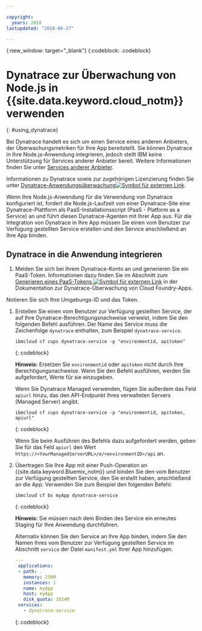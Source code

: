 ```yaml
---

copyright:
  years: 2018
lastupdated: "2018-06-27"

---
```


{:new_window: target="_blank"}
{:codeblock: .codeblock}

# Dynatrace zur Überwachung von Node.js in {{site.data.keyword.cloud_notm}} verwenden
{: #using_dynatrace}

Bei Dynatrace handelt es sich um einen Service eines anderen Anbieters, der Überwachungsmetriken für Ihre App bereitstellt. Sie können Dynatrace in Ihre Node.js-Anwendung integrieren, jedoch stellt IBM keine Unterstützung für Services anderer Anbieter bereit. Weitere Informationen finden Sie unter [Services anderer Anbieter](../common/buildpackSupport.html#third-party).

Informationen zu Dynatrace sowie zur zugehörigen Lizenzierung finden Sie unter [Dynatrace-Anwendungsüberwachung![Symbol für externen Link](../../icons/launch-glyph.svg "Symbol für externen Link")](http://www.dynatrace.com/en/products/application-monitoring.html).

Wenn Ihre Node.js-Anwendung für die Verwendung von Dynatrace konfiguriert ist, fordert die Node.js-Laufzeit von einer Dynatrace-Site eine Dynatrace-Plattform als PaaS-Installationsscript (PaaS - Platform as a Service) an und führt diesen Dynatrace-Agenten mit Ihrer App aus. Für die Integration von Dynatrace in Ihre App müssen Sie einen vom Benutzer zur Verfügung gestellten Service erstellen und den Service anschließend an Ihre App binden.

## Dynatrace in die Anwendung integrieren

1. Melden Sie sich bei Ihrem Dynatrace-Konto an und generieren Sie ein PaaS-Token. Informationen dazu finden Sie im Abschnitt zum [Generieren eines PaaS-Tokens ![Symbol für externen Link](../../icons/launch-glyph.svg "Symbol für externen Link")](https://www.dynatrace.com/support/help/cloud-platforms/cloud-foundry/how-do-i-monitor-cloud-foundry-applications/) in der Dokumentation zur Dynatrace-Überwachung von Cloud Foundry-Apps.

  Notieren Sie sich Ihre Umgebungs-ID und das Token.
1. Erstellen Sie einen vom Benutzer zur Verfügung gestellten Service, der auf Ihre Dynatrace-Berechtigungsnachweise verweist, indem Sie den folgenden Befehl ausführen. Der Name des Service muss die Zeichenfolge `dynatrace` enthalten, zum Beispiel `dynatrace-service`.

    ```
    ibmcloud cf cups dynatrace-service -p "environmentid, apitoken"
    ```
    {: codeblock}
    
    **Hinweis:** Ersetzen Sie `environmentid` oder `apitoken` nicht durch Ihre Berechtigungsnachweise. Wenn Sie den Befehl ausführen, werden Sie aufgefordert, Werte für sie einzugeben.

    Wenn Sie Dynatrace Managed verwenden, fügen Sie außerdem das Feld `apiurl` hinzu, das den API-Endpunkt Ihres verwalteten Servers (Managed Server) angibt.
    
    ```
    ibmcloud cf cups dynatrace-service -p "environmentid, apitoken, apiurl"
    ```
    {: codeblock}
    
    Wenn Sie beim Ausführen des Befehls dazu aufgefordert werden, geben Sie für das Feld `apiurl` den Wert `https://<YourManagedServerURL>/e/<environmentID>/api` an.
    
1. Übertragen Sie Ihre App mit einer Push-Operation an {{site.data.keyword.Bluemix_notm}} und binden Sie den vom Benutzer zur Verfügung gestellten Service, den Sie erstellt haben, anschließend an die App. Verwenden Sie zum Beispiel den folgenden Befehl:
    ```
    ibmcloud cf bs myApp dynatrace-service
    ```
    {: codeblock}

    **Hinweis:** Sie müssen nach dem Binden des Service ein erneutes Staging für Ihre Anwendung durchführen.

   Alternativ können Sie den Service an Ihre App binden, indem Sie den Namen Ihres vom Benutzer zur Verfügung gestellten Service im Abschnitt `service` der Datei `manifest.yml` Ihrer App hinzufügen.
   ```yaml
   ---
    applications:
    - path: .
      memory: 256M
      instances: 1
      name: myApp
      host: myApp
      disk_quota: 1024M
    services:
      - dynatrace-service
   ```
   {: codeblock}
